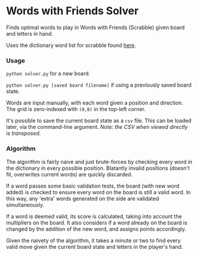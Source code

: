# Words with Friends Solver
Finds optimal words to play in Words with Friends (Scrabble) given board
 and letters in hand.

Uses the dictionary word list for scrabble found [here](https://github.com/jonbcard/scrabble-bot/blob/master/src/dictionary.txt).

### Usage

`python solver.py` for a new board.

`python solver.py [saved board filename]` if using a previously saved board state.

Words are input manually, with each word given a position and direction.
The grid is zero-indexed with `(0,0)` in the top-left corner.

It's possible to save the current board state as a `csv` file.
This can be loaded later, via the command-line argument.
*Note: the CSV when viewed directly is transposed.*

### Algorithm
The algorithm is fairly naive and just brute-forces by checking every
word in the dictionary in every possible position.
Blatantly invalid positions (doesn't fit, overwrites current words) are
quickly discarded.

If a word passes some basic validation tests, the board
(with new word added) is checked to ensure every word on the board is
still a valid word. In this way, any 'extra' words generated on the side
 are validated simultaneously.

If a word is deemed valid, its score is calculated, taking into account
the multipliers on the board.
It also considers if a word already on the board is changed by the
addition of the new word, and assigns points accordingly.

Given the naivety of the algorithm, it takes a minute or two to find
every valid move given the current board state and letters in the
player's hand.

